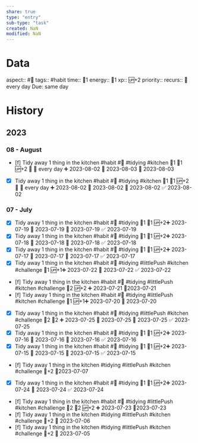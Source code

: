 ```yaml
---
share: true
type: "entry"
sub-type: "task"
created: NaN 
modified: NaN
---
```

# Data
aspect:: #🍎
tags:: #habit
time:: 🍅1
energy:: 🥄1
xp:: 🆙+2
priority:: 
recurs:: 🔁 every day
Due: same day
# History
## 2023
### 08 - August
- [f] Tidy away 1 thing in the kitchen #habit #🍎 #tidying #kitchen 🍅1 🥄1 🆙+2 🔼 🔁 every day ➕ 2023-08-02 🛫 2023-08-03 📅 2023-08-03
- [x] Tidy away 1 thing in the kitchen #habit #🍎 #tidying #kitchen 🍅1 🥄1 🆙+2 🔼 🔁 every day ➕ 2023-08-02 🛫 2023-08-02 📅 2023-08-02 ✅ 2023-08-02
### 07 - July

- [x] Tidy away 1 thing in the kitchen #habit #🍎 #tidying 🍅1 🥄1 🆙+2➕ 2023-07-19 🛫 2023-07-19 📅 2023-07-19 ✅ 2023-07-19
- [x] Tidy away 1 thing in the kitchen #habit #🍎 #tidying 🍅1 🥄1 🆙+2➕ 2023-07-18 🛫 2023-07-18 📅 2023-07-18 ✅ 2023-07-18
- [x] Tidy away 1 thing in the kitchen #habit #🍎 #tidying 🍅1 🥄1 🆙+2➕ 2023-07-17 🛫 2023-07-17 📅 2023-07-17 ✅ 2023-07-17
- [x] Tidy away 1 thing in the kitchen #habit #🍎 #tidying #littlePush #kitchen #challenge 🥄1 🆙+1➕ 2023-07-22 📅 2023-07-22 ✅ 2023-07-22
- [f] Tidy away 1 thing in the kitchen #habit #🍎 #tidying #littlePush #kitchen #challenge 🥄2 🆙+2 ➕ 2023-07-21 📆2023-07-21
- [f] Tidy away 1 thing in the kitchen #habit #🍎 #tidying #littlePush #kitchen #challenge 🥄1 🆙+1➕ 2023-07-20 📅 2023-07-20
- [x] Tidy away 1 thing in the kitchen #habit #🍎 #tidying #littlePush #kitchen #challenge 🍅2 🥄2 ➕ 2023-07-25 🛫 2023-07-25 📅 2023-07-25 ✅ 2023-07-25
- [x] Tidy away 1 thing in the kitchen #habit #🍎 #tidying 🍅1 🥄1 🆙+2➕ 2023-07-16 🛫 2023-07-16 📅 2023-07-16 ✅ 2023-07-16
- [x] Tidy away 1 thing in the kitchen #habit #🍎 #tidying 🍅1 🥄1 🆙+2➕ 2023-07-15 🛫 2023-07-15 📅 2023-07-15 ✅ 2023-07-15
- [f] Tidy away 1 thing in the kitchen #tidying #littlePush #kitchen #challenge 🥄+2 📆2023-07-07
- [x] Tidy away 1 thing in the kitchen #habit #🍎 #tidying 🍅1 🥄1 🆙+2➕ 2023-07-24 📅 2023-07-24 ✅ 2023-07-24
- [f] Tidy away 1 thing in the kitchen #habit #🍎 #tidying #littlePush #kitchen #challenge 🍅2 🥄2 🆙+2 ➕ 2023-07-23 📆2023-07-23
- [f] Tidy away 1 thing in the kitchen #tidying #littlePush #kitchen #challenge 🥄+2 📅 2023-07-06
- [f] Tidy away 1 thing in the kitchen #tidying #littlePush #kitchen #challenge 🥄+2 📅 2023-07-05









